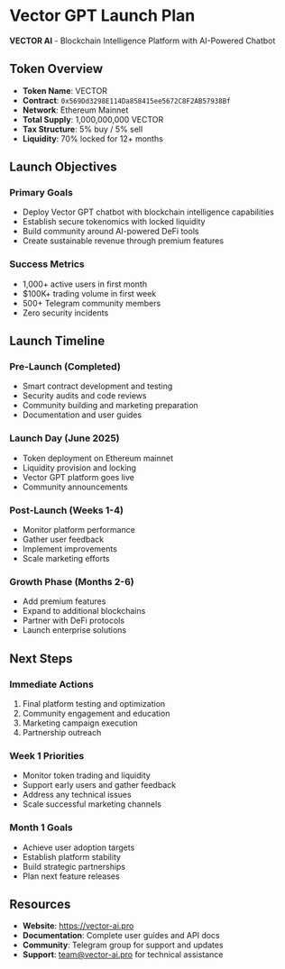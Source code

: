 # Vector GPT Launch Plan

**VECTOR AI** - Blockchain Intelligence Platform with AI-Powered Chatbot

## **Token Overview**

- **Token Name**: VECTOR
- **Contract**: `0x569Dd3298E114Da858415ee5672C8F2AB57938Bf`
- **Network**: Ethereum Mainnet
- **Total Supply**: 1,000,000,000 VECTOR
- **Tax Structure**: 5% buy / 5% sell
- **Liquidity**: 70% locked for 12+ months

## **Launch Objectives**

### Primary Goals
- Deploy Vector GPT chatbot with blockchain intelligence capabilities
- Establish secure tokenomics with locked liquidity
- Build community around AI-powered DeFi tools
- Create sustainable revenue through premium features

### Success Metrics
- 1,000+ active users in first month
- $100K+ trading volume in first week
- 500+ Telegram community members
- Zero security incidents

## **Launch Timeline**

### Pre-Launch (Completed)
- Smart contract development and testing
- Security audits and code reviews
- Community building and marketing preparation
- Documentation and user guides

### Launch Day (June 2025)
- Token deployment on Ethereum mainnet
- Liquidity provision and locking
- Vector GPT platform goes live
- Community announcements

### Post-Launch (Weeks 1-4)
- Monitor platform performance
- Gather user feedback
- Implement improvements
- Scale marketing efforts

### Growth Phase (Months 2-6)
- Add premium features
- Expand to additional blockchains
- Partner with DeFi protocols
- Launch enterprise solutions

## **Next Steps**

### Immediate Actions
1. Final platform testing and optimization
2. Community engagement and education
3. Marketing campaign execution
4. Partnership outreach

### Week 1 Priorities
- Monitor token trading and liquidity
- Support early users and gather feedback
- Address any technical issues
- Scale successful marketing channels

### Month 1 Goals
- Achieve user adoption targets
- Establish platform stability
- Build strategic partnerships
- Plan next feature releases

## **Resources**

- **Website**: https://vector-ai.pro
- **Documentation**: Complete user guides and API docs
- **Community**: Telegram group for support and updates
- **Support**: team@vector-ai.pro for technical assistance 